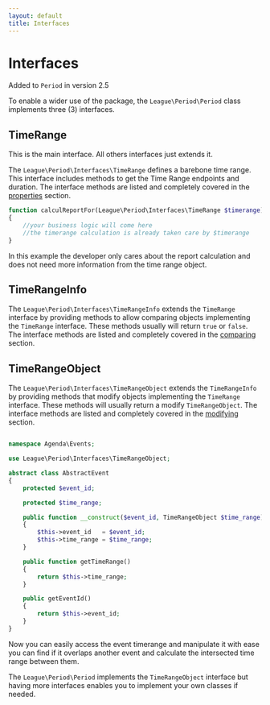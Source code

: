 ```yaml
---
layout: default
title: Interfaces
---
```


# Interfaces

<p class="message-notice">Added to <code>Period</code> in version 2.5</p>

To enable a wider use of the package, the `League\Period\Period` class implements three (3) interfaces.

## TimeRange

This is the main interface. All others interfaces just extends it.

The `League\Period\Interfaces\TimeRange` defines a barebone time range. This interface includes methods to get the Time Range endpoints and duration. The interface methods are listed and completely covered in the [properties](/api/properties/) section.

~~~php
function calculReportFor(League\Period\Interfaces\TimeRange $timerange)
{
    //your business logic will come here
    //the timerange calculation is already taken care by $timerange
}
~~~

In this example the developer only cares about the report calculation and does not need more information from the time range object.

## TimeRangeInfo

The `League\Period\Interfaces\TimeRangeInfo` extends the `TimeRange` interface by providing methods to allow comparing objects implementing the `TimeRange` interface. These methods usually will return `true` or `false`.  The interface methods are listed and completely covered in the [comparing](/comparing/) section.

## TimeRangeObject

The `League\Period\Interfaces\TimeRangeObject` extends the `TimeRangeInfo` by providing methods that modify objects implementing the `TimeRange` interface. These methods will usually return a modify `TimeRangeObject`. The interface methods are listed and completely covered in the [modifying](/api/modifying/) section.

~~~php

namespace Agenda\Events;

use League\Period\Interfaces\TimeRangeObject;

abstract class AbstractEvent
{
    protected $event_id;

    protected $time_range;

    public function __construct($event_id, TimeRangeObject $time_range)
    {
        $this->event_id   = $event_id;
        $this->time_range = $time_range;
    }

    public function getTimeRange()
    {
        return $this->time_range;
    }

    public getEventId()
    {
        return $this->event_id;
    }
}
~~~

Now you can easily access the event timerange and manipulate it with ease you can find if it overlaps another event and calculate the intersected time range between them.

<p class="message-notice">The <code>League\Period\Period</code> implements the <code>TimeRangeObject</code> interface but having more interfaces enables you to implement your own classes if needed.</p>

